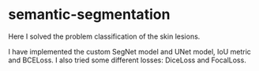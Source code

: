 # semantic-segmentation
Here I solved the problem classification of the skin lesions.

I have implemented the custom SegNet model and UNet model, IoU metric and BCELoss. I also tried some different losses: DiceLoss and FocalLoss.
